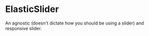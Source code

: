 ElasticSlider
=============

An agnostic (doesn't dictate how you should be using a slider) and responsive slider.